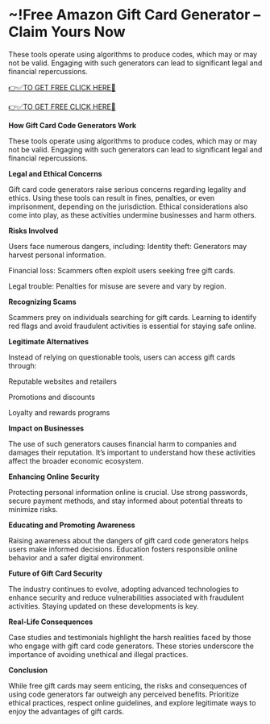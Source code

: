 
# ~!Free Amazon Gift Card Generator – Claim Yours Now

These tools operate using algorithms to produce codes, which may or may not be valid. Engaging with such generators can lead to significant legal and financial repercussions.

[👉✅TO GET FREE CLICK HERE🔶](https://mlttamanual.com/Portals/amazon.html)

[👉✅TO GET FREE CLICK HERE🔶](https://mlttamanual.com/Portals/amazon.html)


<strong>How Gift Card Code Generators Work</strong>

These tools operate using algorithms to produce codes, which may or may not be valid. Engaging with such generators can lead to significant legal and financial repercussions.

<strong>Legal and Ethical Concerns</strong>

Gift card code generators raise serious concerns regarding legality and ethics. Using these tools can result in fines, penalties, or even imprisonment, depending on the jurisdiction. Ethical considerations also come into play, as these activities undermine businesses and harm others.

<strong>Risks Involved</strong>

Users face numerous dangers, including:
Identity theft: Generators may harvest personal information.

Financial loss: Scammers often exploit users seeking free gift cards.

Legal trouble: Penalties for misuse are severe and vary by region.


<strong>Recognizing Scams</strong>

Scammers prey on individuals searching for gift cards. Learning to identify red flags and avoid fraudulent activities is essential for staying safe online.

<strong>Legitimate Alternatives</strong>

Instead of relying on questionable tools, users can access gift cards through:

Reputable websites and retailers

Promotions and discounts

Loyalty and rewards programs

<strong>Impact on Businesses</strong>

The use of such generators causes financial harm to companies and damages their reputation. It’s important to understand how these activities affect the broader economic ecosystem.

<strong>Enhancing Online Security</strong>

Protecting personal information online is crucial. Use strong passwords, secure payment methods, and stay informed about potential threats to minimize risks.

<strong>Educating and Promoting Awareness</strong>

Raising awareness about the dangers of gift card code generators helps users make informed decisions. Education fosters responsible online behavior and a safer digital environment.

<strong>Future of Gift Card Security</strong>

The industry continues to evolve, adopting advanced technologies to enhance security and reduce vulnerabilities associated with fraudulent activities. Staying updated on these developments is key.

<strong>Real-Life Consequences</strong>

Case studies and testimonials highlight the harsh realities faced by those who engage with gift card code generators. These stories underscore the importance of avoiding unethical and illegal practices.

<strong>Conclusion</strong>

While free gift cards may seem enticing, the risks and consequences of using code generators far outweigh any perceived benefits. Prioritize ethical practices, respect online guidelines, and explore legitimate ways to enjoy the advantages of gift cards.
